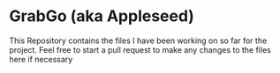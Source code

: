 # GrabGo (aka Appleseed)
This Repository contains the files I have been working on so far for the project. Feel free to start a pull request to make any changes to the files here if necessary
